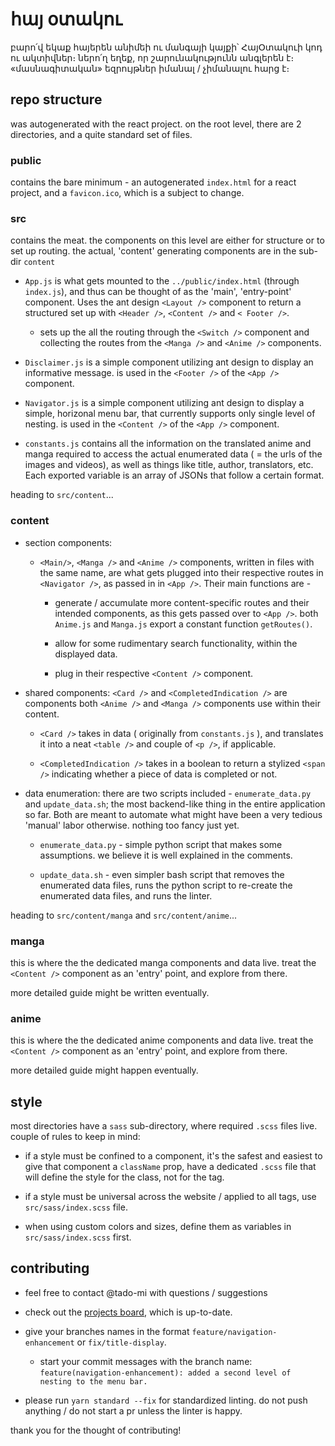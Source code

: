 # հայ օտակու

բարո՛վ եկաք հայերեն անիմեի ու մանգայի կայքի՝ ՀայՕտակուի կոդ ու ակտիվներ։
ներո՛ղ եղեք, որ շարունակությունն անգլերեն է։ «մասնագիտական» եզրույթներ իմանալ / չիմանալու հարց է։

## repo structure

was autogenerated with the react project. on the root level, there are 2 directories, and a quite standard set of files.

### public

contains the bare minimum - an autogenerated `index.html` for a react project, and a `favicon.ico`, which is a subject to change.

### src

contains the meat. the components on this level are either for structure or to set up routing. the actual, 'content' generating components are in the sub-dir `content`

* `App.js` is what gets mounted to the `../public/index.html` (through `index.js`), and thus can be thought of as the 'main', 'entry-point' component. Uses the ant design `<Layout />` component to return a structured set up with `<Header />`, `<Content />` and `< Footer />`.
  * sets up the all the routing through the `<Switch />` component and collecting the routes from the `<Manga />` and `<Anime />` components.

* `Disclaimer.js` is a simple component utilizing ant design to display an informative message. is used in the `<Footer />` of the `<App />` component.

* `Navigator.js` is a simple component utilizing ant design to display a simple, horizonal menu bar, that currently supports only single level of nesting. is used in the `<Content />` of the `<App />` component.

* `constants.js` contains all the information on the translated anime and manga required to access the actual enumerated data ( = the urls of the images and videos), as well as things like title, author, translators, etc. Each exported variable is an array of JSONs that follow a certain format.

heading to `src/content`...

### content

* section components:

  * `<Main/>`, `<Manga />` and `<Anime />` components, written in files with the same name, are what gets plugged into their respective routes in `<Navigator />`, as passed in in `<App />`. Their main functions are -

    * generate / accumulate more content-specific routes and their intended components, as this gets passed over to `<App />`. both `Anime.js` and `Manga.js` export a constant function `getRoutes()`.

    * allow for some rudimentary search functionality, within the displayed data.

    * plug in their respective `<Content />` component.

* shared components: `<Card />` and `<CompletedIndication />` are components both `<Anime />` and `<Manga />` components use within their content.

  * `<Card />` takes in data ( originally from `constants.js` ), and translates it into a neat `<table />` and couple of `<p />`, if applicable.

  * `<CompletedIndication />` takes in a boolean to return a stylized `<span />` indicating whether a piece of data is completed or not.

* data enumeration: there are two scripts included - `enumerate_data.py` and `update_data.sh`; the most backend-like thing in the entire application so far. Both are meant to automate what might have been a very tedious 'manual' labor otherwise. nothing too fancy just yet.

  * `enumerate_data.py` - simple python script that makes some assumptions. we believe it is well explained in the comments.

  * `update_data.sh` - even simpler bash script that removes the enumerated data files, runs the python script to re-create the enumerated data files, and runs the linter.

heading to `src/content/manga` and `src/content/anime`...

### manga

this is where the the dedicated manga components and data live. treat the `<Content />` component as an 'entry' point, and explore from there.

more detailed guide might be written eventually.

### anime

this is where the the dedicated anime components and data live. treat the `<Content />` component as an 'entry' point, and explore from there.

more detailed guide might happen eventually.

## style

most directories have a `sass` sub-directory, where required `.scss` files live. couple of rules to keep in mind:

* if a style must be confined to a component, it's the safest and easiest to give that component a `className` prop, have a dedicated `.scss` file that will define the style for the class, not for the tag.

* if a style must be universal across the website / applied to all tags, use `src/sass/index.scss` file.

* when using custom colors and sizes, define them as variables in `src/sass/index.scss` first.

## contributing

* feel free to contact @tado-mi with questions / suggestions

* check out the [projects board](https://github.com/high-otaku/webpage/projects), which is up-to-date.

* give your branches names in the format `feature/navigation-enhancement` or `fix/title-display`.

  * start your commit messages with the branch name: `feature(navigation-enhancement): added a second level of nesting to the menu bar.`

* please run `yarn standard --fix` for standardized linting. do not push anything / do not start a pr unless the linter is happy.

thank you for the thought of contributing!
